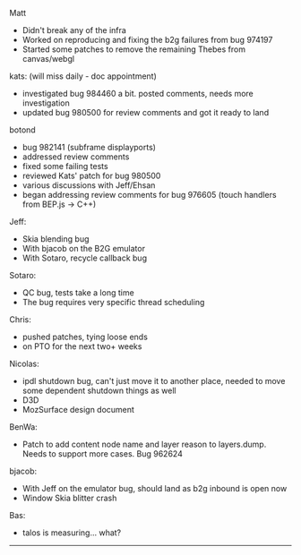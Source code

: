 Matt
* Didn't break any of the infra
* Worked on reproducing and fixing the b2g failures from bug 974197
* Started some patches to remove the remaining Thebes from canvas/webgl

kats: (will miss daily - doc appointment)
* investigated bug 984460 a bit. posted comments, needs more investigation
* updated bug 980500 for review comments and got it ready to land

botond
* bug 982141 (subframe displayports)
* addressed review comments
* fixed some failing tests
* reviewed Kats' patch for bug 980500
* various discussions with Jeff/Ehsan
* began addressing review comments for bug 976605 (touch handlers from BEP.js -> C++)

Jeff:
* Skia blending bug
* With bjacob on the B2G emulator
* With Sotaro, recycle callback bug

Sotaro:
* QC bug, tests take a long time
* The bug requires very specific thread scheduling

Chris:
* pushed patches, tying loose ends
* on PTO for the next two+ weeks

Nicolas:
* ipdl shutdown bug, can't just move it to another place, needed to move some dependent shutdown things as well
* D3D
* MozSurface design document

BenWa:
* Patch to add content node name and layer reason to layers.dump. Needs to support more cases. Bug 962624

bjacob:
* With Jeff on the emulator bug, should land as b2g inbound is open now
* Window Skia blitter crash

Bas:
* talos is measuring... what?

________________


